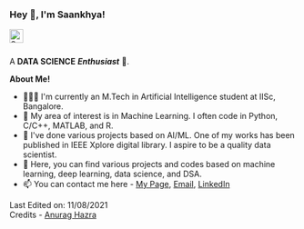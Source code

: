 <h3 title="hehehe"> Hey 👋, I'm Saankhya!</h3>

<a href="https://www.linkedin.com/in/sm823zw/">
  <img align="left" alt="Saankhya's LinkedIn" width="24px" src="https://cdn.jsdelivr.net/npm/simple-icons@v3/icons/linkedin.svg" />
</a>

<br />
<br />

A **DATA SCIENCE** ***Enthusiast*** 🚀.

**About Me!**

- 👨🏽‍💻 I'm currently an M.Tech in Artificial Intelligence student at IISc, Bangalore. 
- 🌱 My area of interest is in Machine Learning. I often code in Python, C/C++, MATLAB, and R.
- 🤔 I've done various projects based on AI/ML. One of my works has been published in IEEE Xplore digital library. I aspire to be a quality data scientist.
- 💬 Here, you can find various projects and codes based on machine learning, deep learning, data science, and DSA.
- 📫 You can contact me here - [My Page](https://sm823zw.github.io/), [Email](mailto:saankhyas@iisc.ac.in), [LinkedIn](https://www.linkedin.com/in/sm823zw/)


<!-- 
<img src="https://github-readme-stats.vercel.app/api?username=sm823zw&show_icons=true&hide_border=true&count_private=true&theme=onedark&icon_color=fad000" alt="Saankhya's GitHub Stats">
<img align="center" src="https://github-readme-streak-stats.herokuapp.com/?user=sm823zw&count_private=true&theme=onedark" alt="sm823zw" /> -->



Last Edited on: 11/08/2021<br />
Credits - [Anurag Hazra](https://github.com/anuraghazra/github-readme-stats)
